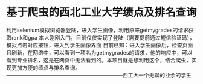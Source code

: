 # 基于爬虫的西北工业大学绩点及排名查询
利用selenium模拟浏览器登陆，进入学生画像，利用原来getmygrades的请求获取rank和gpa 本人刚刚入门，目前仅仅实现了登陆（需要提前通过短信验证码），模拟点击对应按钮，进入到学生画像界面 目前已知：进入学生画像后，检查页面且刷新，在网络中，可以看到一项名为getmygrades的请求，他的响应中，可以看到专业排名，这是在网页中无法看到的。本项目就是想利用这个，结合爬虫，实现更加方便的绩点与排名查询。                                                    ——————————————————————西工大一个无聊的业余的学生
